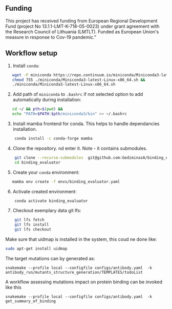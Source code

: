 ## Funding
This project has received funding from European Regional Development Fund (project No 13.1.1-LMT-K-718-05-0023) under grant agreement with the Research Council of Lithuania (LMTLT). Funded as European Union's measure in response to Cov-19 pandemic."

## Workflow setup

1. Install `conda`:
```bash
   wget -P miniconda https://repo.continuum.io/miniconda/Miniconda3-latest-Linux-x86_64.sh &&
   chmod 755 ./miniconda/Miniconda3-latest-Linux-x86_64.sh &&
   ./miniconda/Miniconda3-latest-Linux-x86_64.sh
```

2. Add path of `miniconda` to `.bashrc` if not selected option to add automatically during installation:
```bash
   cd ~/ && pth=$(pwd) &&
   echo "PATH=$PATH:$pth/miniconda3/bin" >> ~/.bashrc
```

3. Install mamba frontend for conda. This helps to handle dependancies installation.
```bash
    conda install -c conda-forge mamba
```

4. Clone the repository. nd enter it. Note - it contains submodules.
```bash 
    git clone --recurse-submodules  git@github.com:GediminasA/binding_evaluator.git
    cd binding_evaluator
```
5. Create your `conda` environment:
 ```bash
    mamba env create -f envs/binding_evaluator.yaml 
 ```

6. Activate created environment:
```bash
    conda activate binding_evaluator
```

7. Checkout exemplary data git lfs:
```bash
    git lfs fetch
    git lfs install
    git lfs checkout
```

Make sure that uidmap is installed in the system, this coud ne done like:
 ```bash
 sudo apt-get install uidmap
 ```

The target mutations can by generated as:
```
snakemake --profile local --configfile configs/antibody.yaml  -k antibody_run/mutants_structure_generation/TEMPLATES/todoList
```

A workflow assessing mutations impact on protein binding can be invoked like this 

```
snakemake --profile local --configfile configs/antibody.yaml  -k get_summary_of_binding
```
